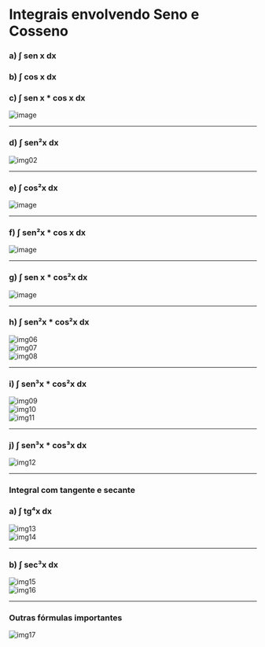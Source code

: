 # Integrais envolvendo Seno e Cosseno

### a) ∫ sen x dx
### b) ∫ cos x dx
### c) ∫ sen x * cos x dx
![image](https://github.com/user-attachments/assets/0a51b19a-a01c-4e1e-9819-d4ce0bf37779)

---
### d) ∫ sen²x dx
![img02](imgs/02.jpg)<br>

---
### e) ∫ cos²x dx
![image](https://github.com/user-attachments/assets/74023fed-e666-40f4-b5cb-c3045d63e128)

---
### f) ∫ sen²x * cos x dx
![image](https://github.com/user-attachments/assets/2112b699-ad49-4164-b1fc-0a19b4ae49b5)

---
### g) ∫ sen x * cos²x dx
![image](https://github.com/user-attachments/assets/44904a56-b1ec-49c1-b37c-c52a9e6a6672)

---
### h) ∫ sen²x * cos²x dx
![img06](imgs/06.jpg)<br>
![img07](imgs/07.jpg)<br>
![img08](imgs/08.jpg)<br>

---
### i) ∫ sen³x * cos²x dx
![img09](imgs/09.jpg)<br>
![img10](imgs/10.jpg)<br>
![img11](imgs/11.jpg)<br>

---
### j) ∫ sen³x * cos³x dx
![img12](imgs/12.jpg)<br>

---
### Integral com tangente e secante

### a) ∫ tg⁴x dx
![img13](imgs/13.jpg)<br>
![img14](imgs/14.jpg)<br>

---
### b) ∫ sec³x dx
![img15](imgs/15.jpg)<br>
![img16](imgs/16.jpg)<br>

---
### Outras fórmulas importantes
![img17](imgs/17.jpg)
